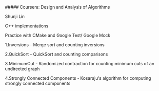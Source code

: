 \##### Coursera: Design and Analysis of Algorithms 

Shunji Lin

C++ implementations

Practice with CMake and Google Test/ Google Mock

1.Inversions - Merge sort and counting inversions

2.QuickSort - QuickSort and counting comparisons

3.MinimumCut - Randomized contraction for counting minimum cuts of an undirected graph

4.Strongly Connected Components - Kosaraju's algorithm for computing strongly connected components